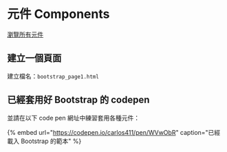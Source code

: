 # 元件 Components

[瀏覽所有元件](https://getbootstrap.com/docs/4.3/components/alerts/)

## 建立一個頁面

建立檔名：`bootstrap_page1.html`



## 已經套用好 Bootstrap 的 codepen

並請在以下 code pen 網址中練習套用各種元件：

{% embed url="https://codepen.io/carlos411/pen/WVwObR" caption="已經載入 Bootstrap 的範本" %}





